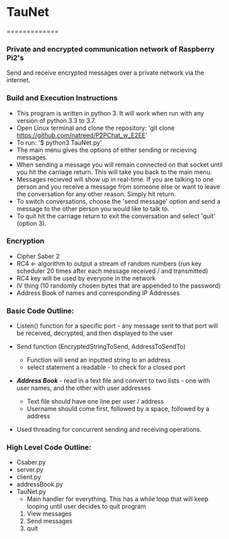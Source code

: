 # TauNet
=============
### Private and encrypted communication network of Raspberry Pi2's

Send and receive encrypted messages over a private network via the internet.

### Build and Execution Instructions

- This program is written in python 3. It will work when run with any version of python 3.3 to 3.7.
- Open Linux terminal and clone the repository: 'git clone https://github.com/natreed/P2PChat_w_E2EE'	
- To run:  '$ python3 TauNet.py'
- The main menu gives the options of either sending or recieving messages.  
- When sending a message you will remain connected on that socket until you hit the carriage return.  This will take you back to the main menu.
- Messages recieved will show up in real-time.  If you are talking to one person and you receive a message from someone else or want to leave the conversation for any other reason.  Simply hit return.
- To switch conversations, choose the 'send message' option and send a message to the other person you would like to talk to. 
- To quit hit the carriage return to exit the conversation and select 'quit' (option 3).

### Encryption
- Cipher Saber 2
- RC4 <- algorithm to output a stream of random numbers (run key scheduler 20 times after each message received / and transmitted)
- RC4 key will be used by everyone in the network
- IV thing (10 randomly chosen bytes that are appended to the password)
- Address Book of names and corresponding IP Addresses


### Basic Code Outline:
- Listen() function for a specific port - any message sent to that port will be received, decrypted, and then displayed to the user
- Send function (EncryptedStringToSend, AddressToSendTo)
    - Function will send an inputted string to an address 
    - select statement a readable - to check for a closed port
        
- ***Address Book*** - read in a text file and convert to two lists - one with user names, and the other with user addresses
    - Text file should have one line per user / address
    - Username should come first, followed by a space, followed by a address

- Used threading for concurrent sending and receiving operations.

### High Level Code Outline:
 - Csaber.py 
 - server.py
 - client.py
 - addressBook.py
 - TauNet.py
    - Main handler for everything. This has a while loop that will keep looping until user decides to quit program
	1. View messages
	2. Send messages
	3. quit
